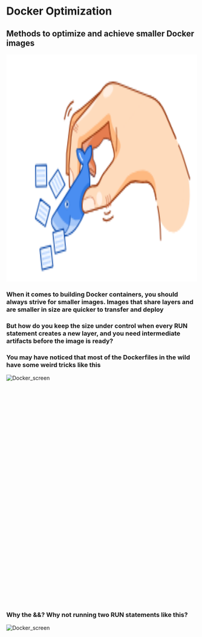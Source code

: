 # **Docker Optimization**

## Methods to optimize and achieve smaller Docker images

<img width="800" height="600" style="display: block; margin: 0 auto" alt="Docker_screen" src="image.png">

### When it comes to building Docker containers, you should always strive for smaller images. Images that share layers and are smaller in size are quicker to transfer and deploy

### But how do you keep the size under control when every **RUN** statement creates a new layer, and you need intermediate artifacts before the image is ready?

### You may have noticed that most of the **Dockerfiles** in the wild have some weird tricks like this

<img width="800" height="600" style="display: block; margin: 0 auto" alt="Docker_screen" src="image1.png">

### Why the **&&**? Why not running two **RUN** statements like this?

<img width="800" height="600" style="display: block; margin: 0 auto" alt="Docker_screen" src="image2.png">